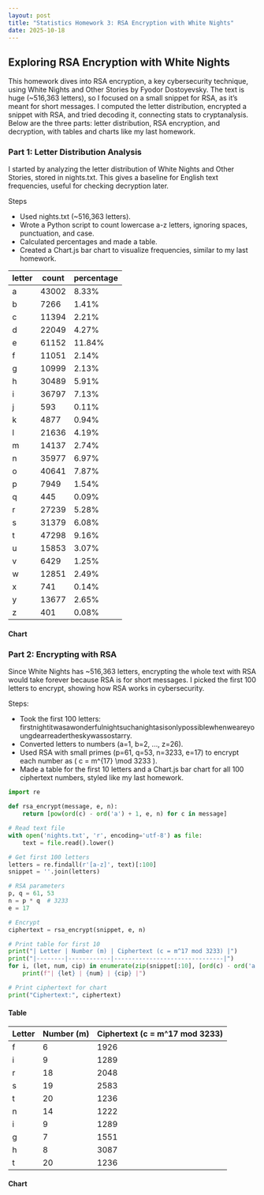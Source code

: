 ```yaml
---
layout: post 
title: "Statistics Homework 3: RSA Encryption with White Nights" 
date: 2025-10-18
---
```


<script src="https://cdn.jsdelivr.net/npm/chart.js"></script>

## Exploring RSA Encryption with White Nights

This homework dives into RSA encryption, a key cybersecurity technique, using White Nights and Other Stories by Fyodor Dostoyevsky. The text is huge (~516,363 letters), so I focused on a small snippet for RSA, as it’s meant for short messages. I computed the letter distribution, encrypted a snippet with RSA, and tried decoding it, connecting stats to cryptanalysis. Below are the three parts: letter distribution, RSA encryption, and decryption, with tables and charts like my last homework.

### Part 1: Letter Distribution Analysis

I started by analyzing the letter distribution of White Nights and Other Stories, stored in nights.txt. This gives a baseline for English text frequencies, useful for checking decryption later.

Steps
  - Used nights.txt (~516,363 letters).
  - Wrote a Python script to count lowercase a-z letters, ignoring spaces, punctuation, and case.
  - Calculated percentages and made a table.
  - Created a Chart.js bar chart to visualize frequencies, similar to my last homework.

| letter | count  | percentage |
|--------|--------|------------|
| a      | 43002  | 8.33%      |
| b      | 7266   | 1.41%      |
| c      | 11394  | 2.21%      |
| d      | 22049  | 4.27%      |
| e      | 61152  | 11.84%     |
| f      | 11051  | 2.14%      |
| g      | 10999  | 2.13%      |
| h      | 30489  | 5.91%      |
| i      | 36797  | 7.13%      |
| j      | 593    | 0.11%      |
| k      | 4877   | 0.94%      |
| l      | 21636  | 4.19%      |
| m      | 14137  | 2.74%      |
| n      | 35977  | 6.97%      |
| o      | 40641  | 7.87%      |
| p      | 7949   | 1.54%      |
| q      | 445    | 0.09%      |
| r      | 27239  | 5.28%      |
| s      | 31379  | 6.08%      |
| t      | 47298  | 9.16%      |
| u      | 15853  | 3.07%      |
| v      | 6429   | 1.25%      |
| w      | 12851  | 2.49%      |
| x      | 741    | 0.14%      |
| y      | 13677  | 2.65%      |
| z      | 401    | 0.08%      |

#### Chart

<canvas id="originalChart" width="400" height="200"></canvas>
<script>
const ctxOriginal = document.getElementById('originalChart').getContext('2d');
const originalData = {
  labels: ['a', 'b', 'c', 'd', 'e', 'f', 'g', 'h', 'i', 'j', 'k', 'l', 'm', 'n', 'o', 'p', 'q', 'r', 's', 't', 'u', 'v', 'w', 'x', 'y', 'z'],
  datasets: [{
    label: 'Letter Frequency (%)',
    data: [8.33, 1.41, 2.21, 4.27, 11.84, 2.14, 2.13, 5.91, 7.13, 0.11, 0.94, 4.19, 2.74, 6.97, 7.87, 1.54, 0.09, 5.28, 6.08, 9.16, 3.07, 1.25, 2.49, 0.14, 2.65, 0.08],
    backgroundColor: 'rgba(75, 192, 192, 0.2)',
    borderColor: 'rgba(75, 192, 192, 1)',
    borderWidth: 1
  }]
};
new Chart(ctxOriginal, { type: 'bar', data: originalData, options: { scales: { y: { beginAtZero: true } } } });
</script>

### Part 2: Encrypting with RSA

Since White Nights has ~516,363 letters, encrypting the whole text with RSA would take forever because RSA is for short messages. I picked the first 100 letters to encrypt, showing how RSA works in cybersecurity.

Steps:
  - Took the first 100 letters: firstnightitwasawonderfulnightsuchanightasisonlypossiblewhenweareyoungdearreadertheskywassostarry.
  - Converted letters to numbers (a=1, b=2, ..., z=26).
  - Used RSA with small primes (p=61, q=53, n=3233, e=17) to encrypt each number as ( c = m^{17} \mod 3233 ).
  - Made a table for the first 10 letters and a Chart.js bar chart for all 100 ciphertext numbers, styled like my last homework.


```python
import re

def rsa_encrypt(message, e, n):
    return [pow(ord(c) - ord('a') + 1, e, n) for c in message]

# Read text file
with open('nights.txt', 'r', encoding='utf-8') as file:
    text = file.read().lower()

# Get first 100 letters
letters = re.findall(r'[a-z]', text)[:100]
snippet = ''.join(letters)

# RSA parameters
p, q = 61, 53
n = p * q  # 3233
e = 17

# Encrypt
ciphertext = rsa_encrypt(snippet, e, n)

# Print table for first 10
print("| Letter | Number (m) | Ciphertext (c = m^17 mod 3233) |")
print("|--------|------------|-------------------------------|")
for i, (let, num, cip) in enumerate(zip(snippet[:10], [ord(c) - ord('a') + 1 for c in snippet[:10]], ciphertext[:10])):
    print(f"| {let} | {num} | {cip} |")

# Print ciphertext for chart
print("Ciphertext:", ciphertext)

```

#### Table

| Letter | Number (m) | Ciphertext (c = m^17 mod 3233) |
|---------|-------------|--------------------------------|
| f       | 6           | 1926                           |
| i       | 9           | 1289                           |
| r       | 18          | 2048                           |
| s       | 19          | 2583                           |
| t       | 20          | 1236                           |
| n       | 14          | 1222                           |
| i       | 9           | 1289                           |
| g       | 7           | 1551                           |
| h       | 8           | 3087                           |
| t       | 20          | 1236                           |


#### Chart

<canvas id="rsaChart" width="400" height="200"></canvas>
<script src="https://cdn.jsdelivr.net/npm/chart.js"></script>
<script>
const ctxRSA = document.getElementById('rsaChart').getContext('2d');
const rsaData = {
  labels: ['f', 'i', 'r', 's', 't', 'n', 'i', 'g', 'h', 't'],
  datasets: [{
    label: 'Ciphertext (c = m^17 mod 3233)',
    data: [1926, 1289, 2048, 2583, 1236, 1222, 1289, 1551, 3087, 1236],
    backgroundColor: 'rgba(54, 162, 235, 0.2)',
    borderColor: 'rgba(54, 162, 235, 1)',
    borderWidth: 1
  }]
};
new Chart(ctxRSA, {
  type: 'bar',
  data: rsaData,
  options: {
    plugins: {
      title: {
        display: true,
        text: 'RSA Ciphertext Values (m^17 mod 3233)'
      }
    },
    scales: {
      y: { beginAtZero: true }
    }
  }
});
</script>

